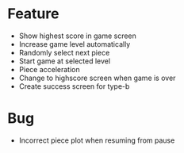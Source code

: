 # Feature

- Show highest score in game screen
- Increase game level automatically
- Randomly select next piece
- Start game at selected level
- Piece acceleration
- Change to highscore screen when game is over
- Create success screen for type-b

# Bug

- Incorrect piece plot when resuming from pause
